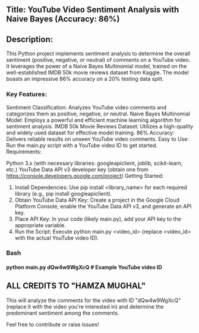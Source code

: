 <h2>Title: YouTube Video Sentiment Analysis with Naive Bayes (Accuracy: 86%)</h2>

<h2>Description:</h2>

This Python project implements sentiment analysis to determine the overall sentiment (positive, negative, or neutral)
of comments on a YouTube video. It leverages the power of a Naive Bayes Multinomial model, trained on the well-established 
IMDB 50k movie reviews dataset from Kaggle. The model boasts an impressive 86% accuracy on a 20% testing data split.

<h3>Key Features:</h3>

Sentiment Classification: Analyzes YouTube video comments and categorizes them as positive, negative, or neutral.
Naive Bayes Multinomial Model: Employs a powerful and efficient machine learning algorithm for sentiment analysis.
IMDB 50k Movie Reviews Dataset: Utilizes a high-quality and widely used dataset for effective model training.
86% Accuracy: Delivers reliable results on unseen YouTube video comments.
Easy to Use: Run the main.py script with a YouTube video ID to get started.
Requirements:

Python 3.x (with necessary libraries: googleapiclient, joblib, scikit-learn, etc.)
YouTube Data API v3 developer key (obtain one from https://console.developers.google.com/project)
Getting Started:

1.  Install Dependencies: Use pip install <library_name> for each required library (e.g., pip install googleapiclient).
2.  Obtain YouTube Data API Key: Create a project in the Google Cloud Platform Console, enable the YouTube Data API v3, and generate an API key.
3.  Place API Key: In your code (likely main.py), add your API key to the appropriate variable.
4.  Run the Script: Execute python main.py <video_id> (replace <video_id> with the actual YouTube video ID).


<h3>Bash</h3>
<h4>
python main.py dQw4w9WgXcQ  # Example YouTube video ID
</h4>


<h2>ALL CREDITS TO "HAMZA MUGHAL"</h2>

This will analyze the comments for the video with ID "dQw4w9WgXcQ" 
(replace it with the video you're interested in) and determine the predominant sentiment among the comments.

Feel free to contribute or raise issues!
